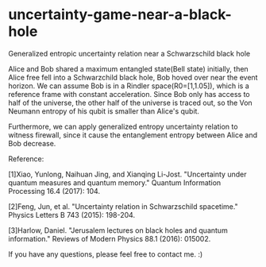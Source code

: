# uncertainty-game-near-a-black-hole
Generalized entropic uncertainty relation near a Schwarzschild black hole

Alice and Bob shared a maximum entangled state(Bell state) initially, then Alice free fell into a Schwarzchild black hole, Bob hoved over near the event horizon. We can assume Bob is in a Rindler space(R0=[1,1.05]), which is a reference frame with constant acceleration. Since Bob only has access to half of the universe, the other half of the universe is traced out, so the Von Neumann entropy of his qubit is smaller than Alice's qubit.

Furthermore, we can apply generalized entropy uncertainty relation to witness firewall, since it cause the entanglement entropy between Alice and Bob decrease.

Reference: 

[1]Xiao, Yunlong, Naihuan Jing, and Xianqing Li-Jost. "Uncertainty under quantum measures and quantum memory." Quantum Information Processing 16.4 (2017): 104.

[2]Feng, Jun, et al. "Uncertainty relation in Schwarzschild spacetime." Physics Letters B 743 (2015): 198-204.

[3]Harlow, Daniel. "Jerusalem lectures on black holes and quantum information." Reviews of Modern Physics 88.1 (2016): 015002.

If you have any questions, please feel free to contact me. :)
